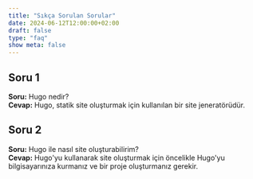 ```yaml
---
title: "Sıkça Sorulan Sorular"
date: 2024-06-12T12:00:00+02:00
draft: false
type: "faq"
show meta: false
---
```


## Soru 1
**Soru:** Hugo nedir?  
**Cevap:** Hugo, statik site oluşturmak için kullanılan bir site jeneratörüdür.

## Soru 2
**Soru:** Hugo ile nasıl site oluşturabilirim?  
**Cevap:** Hugo'yu kullanarak site oluşturmak için öncelikle Hugo'yu bilgisayarınıza kurmanız ve bir proje oluşturmanız gerekir.
